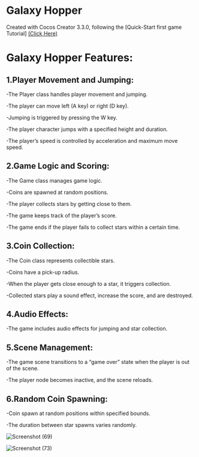 # Galaxy Hopper 

Created with Cocos Creator 3.3.0, following the [Quick-Start first game Tutorial] [(Click Here)](https://docs.cocos.com/creator/manual/en/getting-started/first-game/)


# Galaxy Hopper Features:

## 1.Player Movement and Jumping:

  -The Player class handles player movement and jumping.
  
  -The player can move left (A key) or right (D key).
  
  -Jumping is triggered by pressing the W key.
  
  -The player character jumps with a specified height and duration.
  
  -The player’s speed is controlled by acceleration and maximum move speed.
  
## 2.Game Logic and Scoring:

  -The Game class manages game logic.  
  
  -Coins are spawned at random positions.
  
  -The player collects stars by getting close to them.
  
  -The game keeps track of the player’s score.
  
  -The game ends if the player fails to collect stars within a certain time.
  
## 3.Coin Collection:
  -The Coin class represents collectible stars.
  
  -Coins have a pick-up radius.
  
  -When the player gets close enough to a star, it triggers collection.
  
  -Collected stars play a sound effect, increase the score, and are destroyed.
  
## 4.Audio Effects:

  -The game includes audio effects for jumping and star collection.
## 5.Scene Management:

  -The game scene transitions to a “game over” state when the player is out of the scene. 
  
  -The player node becomes inactive, and the scene reloads.
  
## 6.Random Coin Spawning:

  -Coin spawn at random positions within specified bounds.
  
  -The duration between star spawns varies randomly.

  ![Screenshot (69)](https://github.com/ObitoDevv/Obito-game-master/assets/57661791/5bbefa50-6387-4015-985d-2142cce20e00) 



 ![Screenshot (73)](https://github.com/ObitoDevv/Obito-game-master/assets/57661791/ed28555c-4324-49c5-9643-970f27944763)

